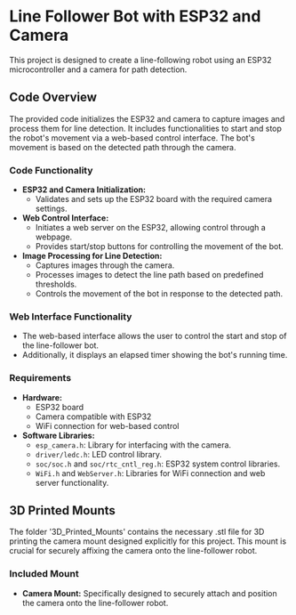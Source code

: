 # Line Follower Bot with ESP32 and Camera

This project is designed to create a line-following robot using an ESP32 microcontroller and a camera for path detection.

## Code Overview

The provided code initializes the ESP32 and camera to capture images and process them for line detection. It includes functionalities to start and stop the robot's movement via a web-based control interface. The bot's movement is based on the detected path through the camera.

### Code Functionality

- **ESP32 and Camera Initialization:** 
  - Validates and sets up the ESP32 board with the required camera settings.
- **Web Control Interface:**
  - Initiates a web server on the ESP32, allowing control through a webpage.
  - Provides start/stop buttons for controlling the movement of the bot.
- **Image Processing for Line Detection:**
  - Captures images through the camera.
  - Processes images to detect the line path based on predefined thresholds.
  - Controls the movement of the bot in response to the detected path.

### Web Interface Functionality

- The web-based interface allows the user to control the start and stop of the line-follower bot.
- Additionally, it displays an elapsed timer showing the bot's running time.

### Requirements

- **Hardware:**
  - ESP32 board
  - Camera compatible with ESP32
  - WiFi connection for web-based control
- **Software Libraries:**
  - `esp_camera.h`: Library for interfacing with the camera.
  - `driver/ledc.h`: LED control library.
  - `soc/soc.h` and `soc/rtc_cntl_reg.h`: ESP32 system control libraries.
  - `WiFi.h` and `WebServer.h`: Libraries for WiFi connection and web server functionality.

## 3D Printed Mounts

The folder '3D_Printed_Mounts' contains the necessary .stl file for 3D printing the camera mount designed explicitly for this project. This mount is crucial for securely affixing the camera onto the line-follower robot.

### Included Mount

- **Camera Mount:** Specifically designed to securely attach and position the camera onto the line-follower robot.
